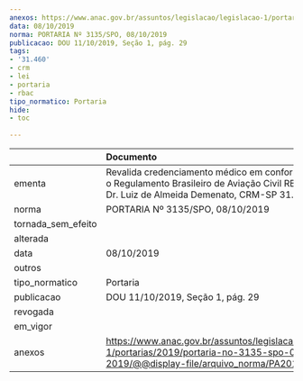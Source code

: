 ```yaml
---
anexos: https://www.anac.gov.br/assuntos/legislacao/legislacao-1/portarias/2019/portaria-no-3135-spo-08-10-2019/@@display-file/arquivo_norma/PA2019-3135.pdf
data: 08/10/2019
norma: PORTARIA Nº 3135/SPO, 08/10/2019
publicacao: DOU 11/10/2019, Seção 1, pág. 29
tags:
- '31.460'
- crm
- lei
- portaria
- rbac
tipo_normatico: Portaria
hide: 
- toc 
 
---
```


|                    | Documento                                                                                                                                                     |
|:-------------------|:--------------------------------------------------------------------------------------------------------------------------------------------------------------|
| ementa             | Revalida credenciamento médico em conformidade com o Regulamento Brasileiro de Aviação Civil RBAC nº 67 - Dr. Luiz de Almeida Demenato, CRM-SP 31.460, MC 31. |
| norma              | PORTARIA Nº 3135/SPO, 08/10/2019                                                                                                                              |
| tornada_sem_efeito |                                                                                                                                                               |
| alterada           |                                                                                                                                                               |
| data               | 08/10/2019                                                                                                                                                    |
| outros             |                                                                                                                                                               |
| tipo_normatico     | Portaria                                                                                                                                                      |
| publicacao         | DOU 11/10/2019, Seção 1, pág. 29                                                                                                                              |
| revogada           |                                                                                                                                                               |
| em_vigor           |                                                                                                                                                               |
| anexos             | https://www.anac.gov.br/assuntos/legislacao/legislacao-1/portarias/2019/portaria-no-3135-spo-08-10-2019/@@display-file/arquivo_norma/PA2019-3135.pdf          |